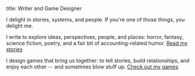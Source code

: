 title: Writer and Game Designer

I delight in stories, systems, and people. If you're one of those things, you delight me.

I write to explore ideas, perspectives, people, and places: horror, fantasy, science fiction, poetry, and a fair bit of accounting-related humor. [Read my stories](/stories)

I design games that bring us together: to tell stories, build relationships, and enjoy each other -- and sometimes blow stuff up. [Check out my games](/games)